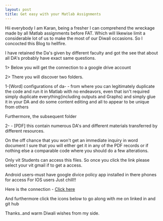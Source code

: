 ```yaml
---
layout: post
title: Get easy with your Matlab Assignments
---
```

Hii everybody I am Karan, being a fresher I can comprehend the wreckage made by all Matlab assignments before FAT. Which will likewise limit a considerable lot of us to make the most of our Diwali occasions. So I concocted this Blog to hellfire. 

I have retained the Da's given by different faculty and got the see that about all DA's probably have exact same questions. 

1> Below you will get the connection to a google drive account 

2> There you will discover two folders. 

1-[Word] configurations of da- - from where you can legitimately duplicate the code and run it in Matlab with no endeavors, even that isn't required simply duplicate everything(including outputs and Graphs) and simply glue it in your DA and do some content editing and all to appear to be unique from others 

Furthermore, the subsequent folder

2- - [PDF] this contain numerous DA's and different materials transferred by different resources. 

On the off chance that you won't get an immediate inquiry in word document I sure that you will either get it in any of the PDF records or if nothing else a comparable code where you should do a few alterations. 

Only vit Students can access this files. So once you click the link please select your vit gmail if to get a access.

Android users-must have google divice policy app installed in there phones for access
For IOS users Just chill!!

Here is the connection - [Click here](http://tiny.cc/hqmpez)

And furthermore click the icons below to go along with me on linked in and git hub 

Thanks..and warm Diwali wishes from my side.


